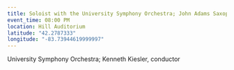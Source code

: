 ```yaml
---
title: Soloist with the University Symphony Orchestra; John Adams Saxophone Concerto
event_time: 08:00 PM
location: Hill Auditorium
latitude: "42.2787333"
longitude: "-83.73944619999997"
---
```

University Symphony Orchestra;
Kenneth Kiesler, conductor